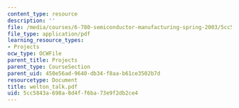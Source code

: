 ```yaml
---
content_type: resource
description: ''
file: /media/courses/6-780-semiconductor-manufacturing-spring-2003/5cc5843a698a8d4ff6ba73e9f2db2ce4_welton_talk.pdf
file_type: application/pdf
learning_resource_types:
- Projects
ocw_type: OCWFile
parent_title: Projects
parent_type: CourseSection
parent_uid: 450e56ad-9640-db34-f8aa-b61ce3502b7d
resourcetype: Document
title: welton_talk.pdf
uid: 5cc5843a-698a-8d4f-f6ba-73e9f2db2ce4
---
```

